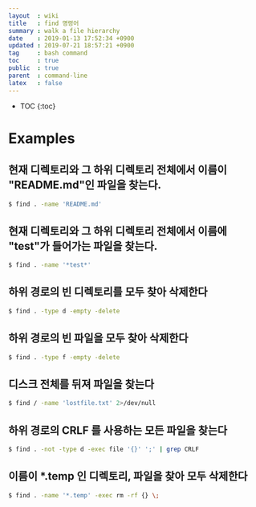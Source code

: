 ```yaml
---
layout  : wiki
title   : find 명령어
summary : walk a file hierarchy
date    : 2019-01-13 17:52:34 +0900
updated : 2019-07-21 18:57:21 +0900
tag     : bash command
toc     : true
public  : true
parent  : command-line
latex   : false
---
```

* TOC
{:toc}

# Examples
## 현재 디렉토리와 그 하위 디렉토리 전체에서 이름이 "README.md"인 파일을 찾는다.
```sh
$ find . -name 'README.md'
```
## 현재 디렉토리와 그 하위 디렉토리 전체에서 이름에 "test"가 들어가는 파일을 찾는다.
```sh
$ find . -name '*test*'
```
## 하위 경로의 빈 디렉토리를 모두 찾아 삭제한다
```sh
$ find . -type d -empty -delete
```

## 하위 경로의 빈 파일을 모두 찾아 삭제한다
```sh
$ find . -type f -empty -delete
```

## 디스크 전체를 뒤져 파일을 찾는다
```sh
$ find / -name 'lostfile.txt' 2>/dev/null
```

## 하위 경로의 CRLF 를 사용하는 모든 파일을 찾는다
```sh
$ find . -not -type d -exec file '{}' ';' | grep CRLF
```

## 이름이 *.temp 인 디렉토리, 파일을 찾아 모두 삭제한다
```sh
$ find . -name '*.temp' -exec rm -rf {} \;
```
